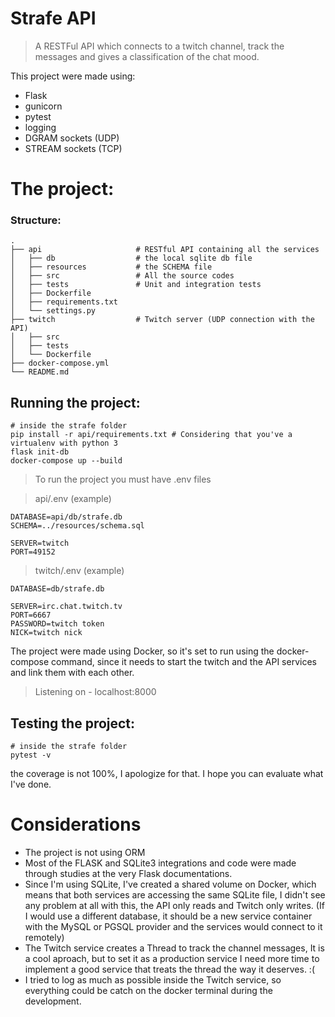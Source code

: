 # Strafe API
> A RESTFul API which connects to a twitch channel, track the messages and gives a classification of the chat mood.

This project were made using:
- Flask
- gunicorn
- pytest
- logging
- DGRAM sockets (UDP)
- STREAM sockets (TCP)

# The project:

### Structure:

```
.
├── api                     # RESTful API containing all the services
│   ├── db                  # the local sqlite db file
│   ├── resources           # the SCHEMA file
│   ├── src                 # All the source codes
│   ├── tests               # Unit and integration tests
│   ├── Dockerfile        
│   ├── requirements.txt    
│   └── settings.py
├── twitch                  # Twitch server (UDP connection with the API) 
│   ├── src                 
│   ├── tests
│   └── Dockerfile
├── docker-compose.yml
└── README.md
```

## Running the project:

```
# inside the strafe folder
pip install -r api/requirements.txt # Considering that you've a virtualenv with python 3
flask init-db
docker-compose up --build
```

> To run the project you must have .env files

> api/.env (example)
```
DATABASE=api/db/strafe.db
SCHEMA=../resources/schema.sql

SERVER=twitch
PORT=49152
```
> twitch/.env (example)
```
DATABASE=db/strafe.db

SERVER=irc.chat.twitch.tv
PORT=6667
PASSWORD=twitch token
NICK=twitch nick
```

The project were made using Docker, so it's set to run using the docker-compose command, since it needs to start the twitch and the API services and link them with each other.

> Listening on - localhost:8000


## Testing the project:

```
# inside the strafe folder
pytest -v
```

the coverage is not 100%, I apologize for that.
I hope you can evaluate what I've done.



# Considerations

- The project is not using ORM
- Most of the FLASK and SQLite3 integrations and code were made through studies at the very Flask documentations.
- Since I'm using SQLite, I've created a shared volume on Docker, which means that both services are accessing the same SQLite file, I didn't see any problem at all with this, the API only reads and Twitch only writes. (If I would use a different database, it should be a new service container with the MySQL or PGSQL provider and the services would connect to it remotely)
- The Twitch service creates a Thread to track the channel messages, It is a cool aproach, but to set it as a production service I need more time to implement a good service that treats the thread the way it deserves. :(
- I tried to log as much as possible inside the Twitch service, so everything could be catch on the docker terminal during the development.